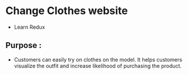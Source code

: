 # Change Clothes website
- Learn Redux 
## Purpose :
- Customers can easily try on clothes on the model. It helps customers visualize the outfit and increase likelihood of purchasing the product.
